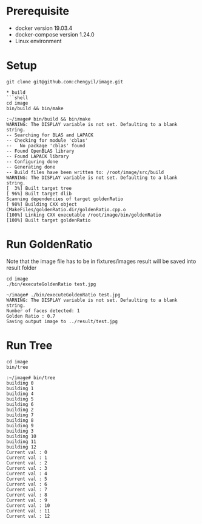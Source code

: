 # Prerequisite
- docker version 19.03.4
- docker-compose version 1.24.0
- Linux environment

# Setup
``` clone repo
git clone git@github.com:chengyil/image.git
```
```
* build
```shell
cd image
bin/build && bin/make
```
```
:~/image# bin/build && bin/make
WARNING: The DISPLAY variable is not set. Defaulting to a blank string.
-- Searching for BLAS and LAPACK
-- Checking for module 'cblas'
--   No package 'cblas' found
-- Found OpenBLAS library
-- Found LAPACK library
-- Configuring done
-- Generating done
-- Build files have been written to: /root/image/src/build
WARNING: The DISPLAY variable is not set. Defaulting to a blank string.
[  3%] Built target tree
[ 96%] Built target dlib
Scanning dependencies of target goldenRatio
[ 98%] Building CXX object CMakeFiles/goldenRatio.dir/goldenRatio.cpp.o
[100%] Linking CXX executable /root/image/bin/goldenRatio
[100%] Built target goldenRatio
```

# Run GoldenRatio
Note that the image file has to be in fixtures/images
result will be saved into result folder
```shell
cd image
./bin/executeGoldenRatio test.jpg
```
```
~/image# ./bin/executeGoldenRatio test.jpg
WARNING: The DISPLAY variable is not set. Defaulting to a blank string.
Number of faces detected: 1
Golden Ratio : 0.7
Saving output image to ../result/test.jpg
```

# Run Tree
```shell
cd image 
bin/tree
```
```
:~/image# bin/tree      
building 0                                      
building 1                                      
building 4                                      
building 5                                      
building 6                                      
building 2                                      
building 7                                      
building 8                                      
building 9                                      
building 3                                      
building 10                                     
building 11                                     
building 12                                     
Current val : 0                                 
Current val : 1                                 
Current val : 2                                 
Current val : 3                                 
Current val : 4                                 
Current val : 5                                 
Current val : 6                                 
Current val : 7                                 
Current val : 8                                 
Current val : 9                                 
Current val : 10                                
Current val : 11                                
Current val : 12                                
```
